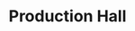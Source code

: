 ---
layout: article
title: Production Hall
description: 
  - This design template provides the production hall status
lang: en
weight: 1000
isDraft: true
ref: Production_Hall
category:
  - Featured
image: Production_Hall_DE.png
download: Production_Hall_DE.pbmx
overview_description:
overview_benefits:
overview_data_sources:
---